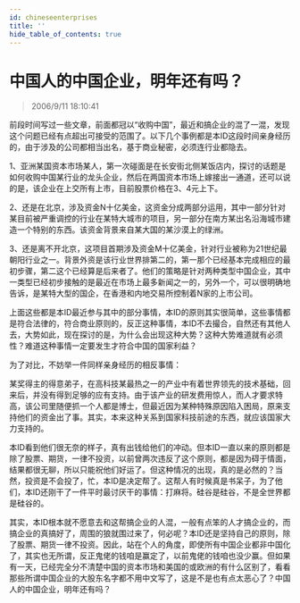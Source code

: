 ```yaml
---
id: chineseenterprises 
title: ''
hide_table_of_contents: true
---
```


# 中国人的中国企业，明年还有吗？

> 2006/9/11 18:10:41

前段时间写过一些文章，前面都冠以“收购中国”，最近和搞企业的混了一混，发现这个问题已经有点超出可接受的范围了。以下几个事例都是本ID这段时间亲身经历的，由于涉及的公司都相当出名，基于商业秘密，必须连行业都隐去。
 
1、亚洲某国资本市场某人，第一次碰面是在长安街北侧某饭店内，探讨的话题是如何收购中国某行业的龙头企业，然后在两国资本市场上嫁接出一通道，还可以说的是，该企业在上交所有上市，目前股票价格在3、4元上下。
 
2、还是在北京，涉及资金N十亿美金，这资金分成两部分运用，其中一部分针对某目前被严重调控的行业在某特大城市的项目，另一部分在南方某出名沿海城市建造一个特别的东西。该资金背景来自某大国的某沙漠上的绿洲。
 
3、还是离不开北京，这项目首期涉及资金M十亿美金，针对行业被称为21世纪最朝阳行业之一。背景外资是该行业世界排第二的，第一那个已经基本完成相应的最初步骤，第二这个已经算是后来者了。他们的策略是针对两种类型中国企业，其中一类型已经初步接触的是最近在市场上最多新闻之一的，另外一个，可以很明确地告诉，是某特大型的国企，在香港和内地交易所控制着N家的上市公司。
 
上面这些都是本ID最近参与其中的部分事情，本ID的原则其实很简单，这些事情都是符合法律的，符合商业原则的，反正这种事情，本ID不去撮合，自然还有其他人去，大势如此，现在探讨的是，为什么会出现这种大势？这种大势难道就有必须性？难道这种事情一定要发生才符合中国的国家利益？
 
为了对比，不妨举一件同样亲身经历的相反事情：
 
某奖得主的得意弟子，在高科技某最热之一的产业中有着世界领先的技术基础，回来后，并没有得到足够的应有支持。由于该产业的研发费用惊人，而人才要求特高，该公司里随便抓一个人都是博士，但最近因为某种特殊原因陷入困局，原来支持他们的资金出了事。其实，本来这种关系到国家科技前途的东西，就应该国家大力支持的。
 
本ID看到他们很无奈的样子，真有出钱给他们的冲动。但本ID一直以来的原则都是除了股票、期货，一律不投资，以前曾两次违反了这个原则，都是因为碍于情面，结果都很无聊，所以只能祝他们好运了。但这种情况的出现，真的是必然的？当然，投资是不会投了，忙，本ID是决定帮了。这帮人有时候真是书呆子，为了他们，本ID还刚干了一件平时最讨厌干的事情：打麻将。硅谷是硅谷，不是全世界都是硅谷的。
 
其实，本ID根本就不愿意去和这帮搞企业的人混，一般有点笨的人才搞企业的，而搞企业的真搞好了，周围的狼就围过来了，何必呢？本ID还是坚持自己的原则，除了股票、期货一律不投资。因此，站在个人的角度，即使所有中国企业都非中国化了，其实也无所谓，反正鬼佬的钱咱是赢定了，以前鬼佬的钱咱也没少赢。但如果有一天，已经完全分不清楚中国的资本市场和美国的或欧洲的有什么区别了，看看那些所谓中国企业的大股东名字都不用中文写了，这是不是也有点太恶心了？中国人的中国企业，明年还有吗？